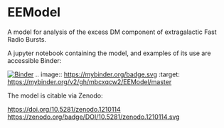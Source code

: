 # EEModel

A model for analysis of the excess DM component of extragalactic Fast Radio Bursts.

A jupyter notebook containing the model, and examples of its use are accessible Binder:

[![Binder](https://mybinder.org/badge.svg)](https://mybinder.org/v2/gh/mbcxqcw2/EEModel/master)
.. image:: https://mybinder.org/badge.svg :target: https://mybinder.org/v2/gh/mbcxqcw2/EEModel/master

The model is citable via Zenodo:

https://doi.org/10.5281/zenodo.1210114
https://zenodo.org/badge/DOI/10.5281/zenodo.1210114.svg


